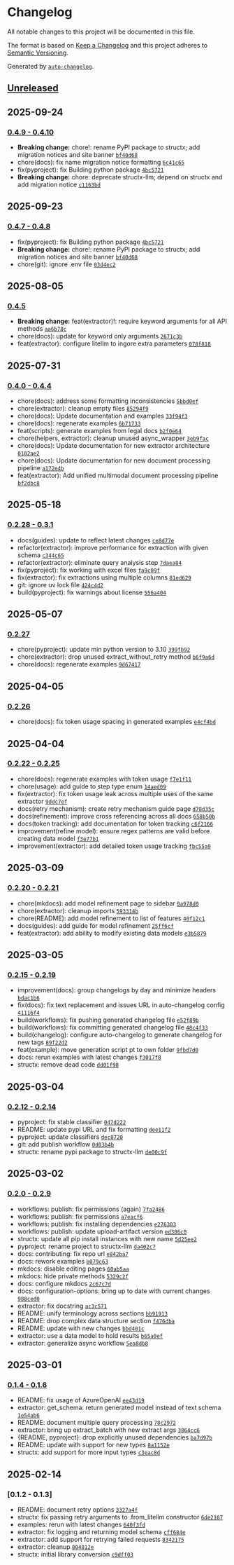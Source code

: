 # Changelog

All notable changes to this project will be documented in this file.

The format is based on [Keep a Changelog](https://keepachangelog.com/en/1.0.0/)
and this project adheres to [Semantic Versioning](https://semver.org/spec/v2.0.0.html).

Generated by [`auto-changelog`](https://github.com/CookPete/auto-changelog).

## [Unreleased](https://github.com/Blacksuan19/structx/compare/0.4.10...HEAD)

## 2025-09-24

### [0.4.9 - 0.4.10](https://github.com/Blacksuan19/structx/compare/0.4.8...0.4.10)

- **Breaking change:** chore!: rename PyPI package to structx; add migration notices and site banner [`bf40d68`](https://github.com/Blacksuan19/structx/commit/bf40d6875dd707d6cec2866da399db129924216a)
- chore(docs): fix name migration notice formatting [`6c41c65`](https://github.com/Blacksuan19/structx/commit/6c41c6523135003da5e9082d50176f161ff27e40)
- fix(pyproject): fix Building python package [`4bc5721`](https://github.com/Blacksuan19/structx/commit/4bc5721c44a4a1c6d2c7e412125d49823ff886a1)
- **Breaking change:** chore: deprecate structx-llm; depend on structx and add migration notice [`c1163bd`](https://github.com/Blacksuan19/structx/commit/c1163bdda9028028b9040bc61380f1a6731edc14)

## 2025-09-23

### [0.4.7 - 0.4.8](https://github.com/Blacksuan19/structx/compare/0.4.6...0.4.8)

- fix(pyproject): fix Building python package [`4bc5721`](https://github.com/Blacksuan19/structx/commit/4bc5721c44a4a1c6d2c7e412125d49823ff886a1)
- **Breaking change:** chore!: rename PyPI package to structx; add migration notices and site banner [`bf40d68`](https://github.com/Blacksuan19/structx/commit/bf40d6875dd707d6cec2866da399db129924216a)
- chore(git): ignore .env file [`03d4ec2`](https://github.com/Blacksuan19/structx/commit/03d4ec2d7b8f34b6915e546b9a6e1a6cf6bf3a29)

## 2025-08-05

### [0.4.5](https://github.com/Blacksuan19/structx/compare/0.4.4...0.4.5)

- **Breaking change:** feat(extractor)!: require keyword arguments for all API methods [`aa6b78c`](https://github.com/Blacksuan19/structx/commit/aa6b78c1988bb0ed8bdfed84faf9f3511e11a181)
- chore(docs): update for keyword only arguments [`2671c3b`](https://github.com/Blacksuan19/structx/commit/2671c3bc045a60a3d683caad80d2ce3a9d04d78e)
- feat(extractor): configure litellm to ingore extra parameters [`078f818`](https://github.com/Blacksuan19/structx/commit/078f8180613a385707f20298557c3b96bf76e3fa)

## 2025-07-31

### [0.4.0 - 0.4.4](https://github.com/Blacksuan19/structx/compare/0.3.1...0.4.4)

- chore(docs): address some formatting inconsistencies [`5bbd0ef`](https://github.com/Blacksuan19/structx/commit/5bbd0efa869d1f775926a692c9066c4accd6d76d)
- chore(extractor): cleanup empty files [`85294f9`](https://github.com/Blacksuan19/structx/commit/85294f9620aa8d91331d79be01e1cfe562f8643a)
- chore(docs): Update documentation and examples [`33f94f3`](https://github.com/Blacksuan19/structx/commit/33f94f33968f4e951bfff92b38531b5687e6b717)
- chore(docs): regenerate examples [`6b71733`](https://github.com/Blacksuan19/structx/commit/6b71733a6885ce3b6b204b66fad0973ae37e2e97)
- feat(scripts): generate examples from legal docs [`b2f0e64`](https://github.com/Blacksuan19/structx/commit/b2f0e6459471bbfbc8e26d4229b11ca226c8711f)
- chore(helpers, extractor): cleanup unused async_wrapper [`3eb9fac`](https://github.com/Blacksuan19/structx/commit/3eb9fac6a620c68b5664b34bcd2d1340dde02223)
- chore(docs): Update documentation for new extractor architecture [`0102ae2`](https://github.com/Blacksuan19/structx/commit/0102ae2893f7e8d6ff89b41ccc05aa7c439c599d)
- chore(docs): Update documentation for new document processing pipeline [`a172e4b`](https://github.com/Blacksuan19/structx/commit/a172e4b3fcb1db52ae2173c641f4ab3abba286c0)
- feat(extractor): Add unified multimodal document processing pipeline [`bf2dbc8`](https://github.com/Blacksuan19/structx/commit/bf2dbc8631c7dea159f1dc23a21f02a7f7d0396c)

## 2025-05-18

### [0.2.28 - 0.3.1](https://github.com/Blacksuan19/structx/compare/0.2.27...0.3.1)

- docs(guides): update to reflect latest changes [`ce8d77e`](https://github.com/Blacksuan19/structx/commit/ce8d77e0896fd736e1a1955fc1eff5485a4a27c6)
- refactor(extractor): improve performance for extraction with given schema [`c344c65`](https://github.com/Blacksuan19/structx/commit/c344c65b061e1b1a8ccf933dd8bc16341c56075c)
- refactor(extractor): eliminate query analysis step [`7daea84`](https://github.com/Blacksuan19/structx/commit/7daea84871cf90fc4b70f9b908dc6876a5c78508)
- fix(pyproject): fix working with excel files [`fa9c09f`](https://github.com/Blacksuan19/structx/commit/fa9c09fd7b630567b08360e9b08bc1d4faae6387)
- fix(extractor): fix extractions using multiple columns [`81ed629`](https://github.com/Blacksuan19/structx/commit/81ed6291b2cfa40504529ef47f1cfd740b5955e6)
- git: ignore uv lock file [`424c4d2`](https://github.com/Blacksuan19/structx/commit/424c4d2c7fd55454e98124a824b5dbf9c4aa4e96)
- build(pyproject): fix warnings about license [`556a404`](https://github.com/Blacksuan19/structx/commit/556a4047c887cba80f205041b2610da35b8a99b0)

## 2025-05-07

### [0.2.27](https://github.com/Blacksuan19/structx/compare/0.2.26...0.2.27)

- chore(pyproject): update min python version to 3.10 [`399fb92`](https://github.com/Blacksuan19/structx/commit/399fb92ea9a284b59b7a10816dfcb4e903f6cc49)
- chore(extractor): drop unused extract_without_retry method [`b6f9a6d`](https://github.com/Blacksuan19/structx/commit/b6f9a6d479a74744e28b9a69f7a477b5d8a44a42)
- chore(docs): regenerate examples [`9d67417`](https://github.com/Blacksuan19/structx/commit/9d67417c43007c09f785c52e27574ea538c6846d)

## 2025-04-05

### [0.2.26](https://github.com/Blacksuan19/structx/compare/0.2.25...0.2.26)

- chore(docs): fix token usage spacing in generated examples [`e4cf4bd`](https://github.com/Blacksuan19/structx/commit/e4cf4bdea83cf101b32f43b215a2994dc0f1f800)

## 2025-04-04

### [0.2.22 - 0.2.25](https://github.com/Blacksuan19/structx/compare/0.2.21...0.2.25)

- chore(docs): regenerate examples with token usage [`f7e1f11`](https://github.com/Blacksuan19/structx/commit/f7e1f1172477db853b82b234dd662c829a7f2d8d)
- chore(usage): add guide to step type enum [`14aed09`](https://github.com/Blacksuan19/structx/commit/14aed09f50e0ae230f6f94dac7a9a3be882337e0)
- fix(extractor): fix token usage leak across multiple uses of the same extractor [`9ddc7ef`](https://github.com/Blacksuan19/structx/commit/9ddc7efdc0ad4188d8cb9d5ce9a5295ddd4a2cd7)
- docs(retry mechanism): create retry mechanism guide page [`d78d35c`](https://github.com/Blacksuan19/structx/commit/d78d35c26be76e40e1ffd2b2fd6b995cb1d0d54c)
- docs(refinement): improve cross referencing across all docs [`658b50b`](https://github.com/Blacksuan19/structx/commit/658b50b968a9c49352f0943235b0c617ac45fd3e)
- docs(token tracking): add documentation for token tracking [`c6f2166`](https://github.com/Blacksuan19/structx/commit/c6f2166acf69c835908f9d11698422e881ce1111)
- improvement(refine model): ensure regex patterns are valid before creating data model [`f3e77b1`](https://github.com/Blacksuan19/structx/commit/f3e77b16339f61cfdb453d65e55c236f8eb5bb79)
- improvement(extractor): add detailed token usage tracking [`fbc55a9`](https://github.com/Blacksuan19/structx/commit/fbc55a91f17ff005da104db3cc47a4006112dae3)

## 2025-03-09

### [0.2.20 - 0.2.21](https://github.com/Blacksuan19/structx/compare/0.2.19...0.2.21)

- chore(mkdocs): add model refinement page to sidebar [`0a978d0`](https://github.com/Blacksuan19/structx/commit/0a978d059b5e16df2202eec4f2a90039a35d4262)
- chore(extractor): cleanup imports [`593314b`](https://github.com/Blacksuan19/structx/commit/593314b4055c555d96bdbcbc2373cd9b127e48fb)
- chore(README): add model refinement to list of features [`40f12c1`](https://github.com/Blacksuan19/structx/commit/40f12c1759a6529bccad6ba33e7c6e966d9785e3)
- docs(guides): add guide for model refinement [`25ff6cf`](https://github.com/Blacksuan19/structx/commit/25ff6cf0841aeb9459a8c7409b77f976785b6af8)
- feat(extractor): add ability to modify existing data models [`e3b5879`](https://github.com/Blacksuan19/structx/commit/e3b5879b2a72830d1b7b450069823a24a490fdc7)

## 2025-03-05

### [0.2.15 - 0.2.19](https://github.com/Blacksuan19/structx/compare/0.2.14...0.2.19)

- improvement(docs): group changelogs by day and minimize headers [`bdac1b6`](https://github.com/Blacksuan19/structx/commit/bdac1b6bedfb133043e3d356b5bdf664d5dd4e09)
- fix(docs): fix text replacement and issues URL in auto-changelog config [`41116f4`](https://github.com/Blacksuan19/structx/commit/41116f4b664401f8a73cd13748582d2594731d9e)
- build(workflows): fix pushing generated changelog file [`e52f89b`](https://github.com/Blacksuan19/structx/commit/e52f89bec5f7fe16fa31083d51420559c3fa54f6)
- build(workflows): fix committing generated changelog file [`48c4f33`](https://github.com/Blacksuan19/structx/commit/48c4f33918dd6a4247cf3aef2baa9bde82f9d27e)
- build(changelog): configure auto-changelog to generate changelog for new tags [`89f22d2`](https://github.com/Blacksuan19/structx/commit/89f22d2cd382c90ce39d437e86a7187dd5fd9c17)
- feat(example): move generation script pt to own folder [`9fbd7d0`](https://github.com/Blacksuan19/structx/commit/9fbd7d035ccd5018172b124c7f9f000cb9b02032)
- docs: rerun examples with latest changes [`f3017f8`](https://github.com/Blacksuan19/structx/commit/f3017f8766531467a7d708dbaafbbd4581579119)
- structx: remove dead code [`dd01f98`](https://github.com/Blacksuan19/structx/commit/dd01f9821baf8ee7ebcca11f658061871e68310f)

## 2025-03-04

### [0.2.12 - 0.2.14](https://github.com/Blacksuan19/structx/compare/0.2.11...0.2.14)

- pyproject: fix stable classifier [`047d222`](https://github.com/Blacksuan19/structx/commit/047d222342ee624fda99948d40e72804d6d249b3)
- README: update pypi URL and fix formatting [`dee11f2`](https://github.com/Blacksuan19/structx/commit/dee11f230aa07681b6f8a039ed02547d5dbc94ff)
- pyproject: update classifiers [`dec8720`](https://github.com/Blacksuan19/structx/commit/dec87209cb4a2ef2e6c5b9f00d6f160b699b7c5d)
- git: add publish workflow [`0d03b4b`](https://github.com/Blacksuan19/structx/commit/0d03b4b4237466bf557e30f715fff4605bcf8112)
- structx: rename pypi package to structx-llm [`de00c9f`](https://github.com/Blacksuan19/structx/commit/de00c9fe640d7cf9faba9e664e9ff8251c6aa8e3)

## 2025-03-02

### [0.2.0 - 0.2.9](https://github.com/Blacksuan19/structx/compare/0.1.6...0.2.9)

- workflows: publish: fix permissions (again) [`7fa2486`](https://github.com/Blacksuan19/structx/commit/7fa2486d5f0d4198709dc83442744d29c40bddd8)
- workflows: publish: fix permissions [`a7eacf6`](https://github.com/Blacksuan19/structx/commit/a7eacf611f2056cdee48672bc572fb945aca32a1)
- workflows: publish: fix installing dependencies [`e276303`](https://github.com/Blacksuan19/structx/commit/e276303eda66fa4cafb851b24f24b3bb1e598177)
- workflows: publish: update upload-artifact version [`ed386c0`](https://github.com/Blacksuan19/structx/commit/ed386c0a15bc7adf0eba5cf859393d6fd26d0d9b)
- structx: update all pip install instances with new name [`5d25ee2`](https://github.com/Blacksuan19/structx/commit/5d25ee2806d026aa50852625addb907fbe4487c2)
- pyproject: rename project to structx-llm [`da402c7`](https://github.com/Blacksuan19/structx/commit/da402c79b5f206dcbe8a4063da43b577bcfb55d0)
- docs: contributing: fix repo url [`e842ba7`](https://github.com/Blacksuan19/structx/commit/e842ba793fb43ca74d27346d8e0a703d0877c34b)
- docs: rework examples [`b079c63`](https://github.com/Blacksuan19/structx/commit/b079c63680720f331ab06f1f91d48b4ea3da2d9d)
- mkdocs: disable editing pages [`60ab5aa`](https://github.com/Blacksuan19/structx/commit/60ab5aa83d5592ca4d22a5d7d7eb1663955b37cb)
- mkdocs: hide private methods [`5329c2f`](https://github.com/Blacksuan19/structx/commit/5329c2ffe8476d565e0ea901999eddeb609238d1)
- docs: configure mkdocs [`2c67c7d`](https://github.com/Blacksuan19/structx/commit/2c67c7d7ef584b9ff1ab67f0da426c1ca2b8cde1)
- docs: configuration-options: bring up to date with current changes [`988ced0`](https://github.com/Blacksuan19/structx/commit/988ced0cee85d4451e5643c8c09ac430110f8419)
- extractor: fix docstring [`ac3c571`](https://github.com/Blacksuan19/structx/commit/ac3c571014a319cb755212ebd974e25ac5b24a50)
- README: unify terminology across sections [`bb91913`](https://github.com/Blacksuan19/structx/commit/bb9191397e8876a4f12a33ae561fd60543fd3e12)
- README: drop complex data structure section [`f476dba`](https://github.com/Blacksuan19/structx/commit/f476dba37b50febabf43af11503b733c084f9f2b)
- README: update with new changes [`bbd401c`](https://github.com/Blacksuan19/structx/commit/bbd401c6fd9cfc35008927a1db8771ca1c7ade06)
- extractor: use a data model to hold results [`b65a0ef`](https://github.com/Blacksuan19/structx/commit/b65a0ef557edc70bddbc3f05c0c83252c4da563b)
- extractor: generalize async workflow [`5ea8db8`](https://github.com/Blacksuan19/structx/commit/5ea8db83228c5c4198e3baaaa47703007c07ae1c)

## 2025-03-01

### [0.1.4 - 0.1.6](https://github.com/Blacksuan19/structx/compare/0.1.3...0.1.6)

- README: fix usage of AzureOpenAI [`ee43d19`](https://github.com/Blacksuan19/structx/commit/ee43d19c263f458a9e3d1d8308e60cc70a4ee871)
- extractor: get_schema: return generated model instead of text schema [`1e54ab6`](https://github.com/Blacksuan19/structx/commit/1e54ab6f2acdb755c354958120647ef5a57a8ded)
- README: document multiple query processing [`78c2972`](https://github.com/Blacksuan19/structx/commit/78c297200600d5372f64d6480ab4e653cb196380)
- extractor: bring up extract_batch with new extract args [`3864cc6`](https://github.com/Blacksuan19/structx/commit/3864cc6e15159c1c7ce6730682b6934d23995d7c)
- {README, pyproject}: drop explicitly unused dependencies [`ba7d97b`](https://github.com/Blacksuan19/structx/commit/ba7d97b572b835be2759b917a567bacfaa0939e2)
- README: update with support for new types [`8a1152e`](https://github.com/Blacksuan19/structx/commit/8a1152eb5ec408a7975be111e07e6e6d62d5a66d)
- structx: add support for more input types [`c3eac8d`](https://github.com/Blacksuan19/structx/commit/c3eac8d4fd8ce2ced97ea5068c4ee2b66f1459be)

## 2025-02-14

### [0.1.2 - 0.1.3]

- README: document retry options [`3327a4f`](https://github.com/Blacksuan19/structx/commit/3327a4f5aeb0741226562b6a68f132c7cc9f5f22)
- structx: fix passing retry arguments to .from_litellm constructor [`6de2107`](https://github.com/Blacksuan19/structx/commit/6de21073c97f68b151317c7449e7b52f1b6d6f32)
- examples: rerun with latest changes [`640f3fd`](https://github.com/Blacksuan19/structx/commit/640f3fd55c5622432b90867e01fc643836dc9c6d)
- extractor: fix logging and returning model schema [`cff684e`](https://github.com/Blacksuan19/structx/commit/cff684e2e889753e6aa059070190792c7c988bb4)
- extractor: add support for retrying failed requests [`8342175`](https://github.com/Blacksuan19/structx/commit/8342175f5a933e23aae66ba7cb737a2c97a0f45b)
- extractor: cleanup [`804812e`](https://github.com/Blacksuan19/structx/commit/804812e2981f688836e2edfaa7a2a55a5307f7ed)
- structx: initial library conversion [`c9dff03`](https://github.com/Blacksuan19/structx/commit/c9dff035ac39eefb086adc370de747d977076596)

